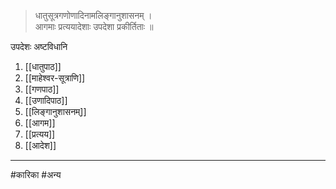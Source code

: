 > धातुसूत्रगणोणादिनामलिङ्गानुशासनम् ।  
> आगमाः प्रत्ययादेशाः उपदेशा प्रकीर्तिताः ॥

उपदेशः अष्टविधानि
1. [[धातुपाठ]]
2. [[माहेश्वर-सूत्राणि]]
3. [[गणपाठ]]
4. [[उणादिपाठ]]
5. [[लिङ्गानुशासनम्]]
6. [[आगम]]
7. [[प्रत्यय]]
8. [[आदेश]]

---
#कारिका #अन्य 